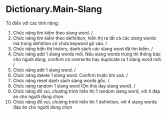 # Dictionary.Main-Slang
Từ điển với các tính năng:
1. Chức năng tìm kiếm theo slang word. /
2. Chức năng tìm kiếm theo definition, hiển thị ra tất cả các slang words mà trong 
defintion có chứa keyword gõ vào. /
3. Chức năng hiển thị history, danh sách các slang word đã tìm kiếm. /
4. Chức năng add 1 slang words mới. Nếu slang words trùng thì thông báo cho người 
dùng, confirm có overwrite hay duplicate ra 1 slang word mới. /
5. Chức năng edit 1 slang word. /
6. Chức năng delete 1 slang word. Confirm trước khi xoá. /
7. Chức năng reset danh sách slang words gốc. /
8. Chức năng random 1 slang word (On this day slang word). /
9. Chức năng đố vui, chương trình hiển thị 1 random slang word, với 4 đáp án cho 
người dùng chọn.
10. Chức năng đố vui, chương trình hiển thị 1 definition, với 4 slang words đáp án cho 
người dùng chọn
